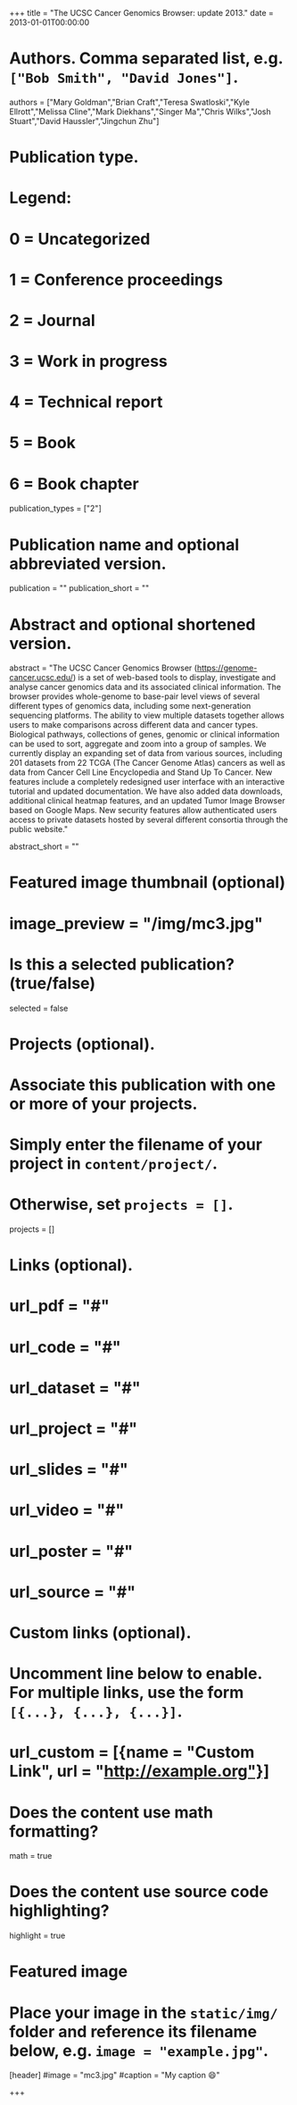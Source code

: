 
+++
title = "The UCSC Cancer Genomics Browser: update 2013."
date = 2013-01-01T00:00:00

# Authors. Comma separated list, e.g. `["Bob Smith", "David Jones"]`.
authors = ["Mary Goldman","Brian Craft","Teresa Swatloski","Kyle Ellrott","Melissa Cline","Mark Diekhans","Singer Ma","Chris Wilks","Josh Stuart","David Haussler","Jingchun Zhu"]

# Publication type.
# Legend:
# 0 = Uncategorized
# 1 = Conference proceedings
# 2 = Journal
# 3 = Work in progress
# 4 = Technical report
# 5 = Book
# 6 = Book chapter
publication_types = ["2"]

# Publication name and optional abbreviated version.
publication = ""
publication_short = ""

# Abstract and optional shortened version.
abstract = "The UCSC Cancer Genomics Browser (https://genome-cancer.ucsc.edu/) is a set of web-based tools to display, investigate and analyse cancer genomics data and its associated clinical information. The browser provides whole-genome to base-pair level views of several different types of genomics data, including some next-generation sequencing platforms. The ability to view multiple datasets together allows users to make comparisons across different data and cancer types. Biological pathways, collections of genes, genomic or clinical information can be used to sort, aggregate and zoom into a group of samples. We currently display an expanding set of data from various sources, including 201 datasets from 22 TCGA (The Cancer Genome Atlas) cancers as well as data from Cancer Cell Line Encyclopedia and Stand Up To Cancer. New features include a completely redesigned user interface with an interactive tutorial and updated documentation. We have also added data downloads, additional clinical heatmap features, and an updated Tumor Image Browser based on Google Maps. New security features allow authenticated users access to private datasets hosted by several different consortia through the public website."

abstract_short = ""
# Featured image thumbnail (optional)
# image_preview = "/img/mc3.jpg"

# Is this a selected publication? (true/false)
selected = false

# Projects (optional).
#   Associate this publication with one or more of your projects.
#   Simply enter the filename of your project in `content/project/`.
#   Otherwise, set `projects = []`.
projects = []

# Links (optional).
# url_pdf = "#"
# url_code = "#"
# url_dataset = "#"
# url_project = "#"
# url_slides = "#"
# url_video = "#"
# url_poster = "#"
# url_source = "#"

# Custom links (optional).
#   Uncomment line below to enable. For multiple links, use the form `[{...}, {...}, {...}]`.
# url_custom = [{name = "Custom Link", url = "http://example.org"}]

# Does the content use math formatting?
math = true

# Does the content use source code highlighting?
highlight = true

# Featured image
# Place your image in the `static/img/` folder and reference its filename below, e.g. `image = "example.jpg"`.
[header]
#image = "mc3.jpg"
#caption = "My caption :smile:"

+++

